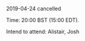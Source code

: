 <span id="anchor-93"></span>2019-04-24 cancelled

Time: 20:00 BST (15:00 EDT).

Intend to attend: Alistair, Josh

